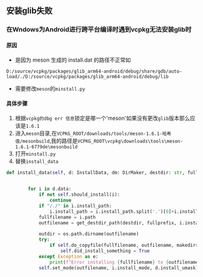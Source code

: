 ## 安装glib失败
### 在Wndows为Android进行跨平台编译时遇到vcpkg无法安装glib时
#### 原因
- 是因为 meson 生成的 install.dat 的路径不正常如
```
D:/source/vcpkg/packages/glib_arm64-android/debug/share/gdb/auto-load/./D:/source/vcpkg/packages/glib_arm64-android/debug/lib
```
- 需要修改`meson`的`minstall.py`

#### 具体步骤
1. 根据`vcpkg的dbg err 信息`锁定是哪一个'meson'如果没有更改`glib`版本那么应该是`1.6.1`
2. 进入`meson`目录,在`VCPKG_ROOT/downloads/tools/meson-1.6.1-哈希值/mesonbuild`,我的路径是`VCPKG_ROOT\vcpkg\downloads\tools\meson-1.6.1-6779de\mesonbuild` 
3. 打开`minstall.py`
4. 替换`install_data`
```py
def install_data(self, d: InstallData, dm: DirMaker, destdir: str, fullprefix: str) -> None:
        

        for i in d.data:
            if not self.should_install(i):
                continue
            if "/./" in i.install_path:
                i.install_path = i.install_path.split('.')[0]+i.install_path.split('\\')[-1]
            fullfilename = i.path
            outfilename = get_destdir_path(destdir, fullprefix, i.install_path)
            
            outdir = os.path.dirname(outfilename)
            try:
                if self.do_copyfile(fullfilename, outfilename, makedirs=(dm, outdir), follow_symlinks=i.follow_symlinks):
                    self.did_install_something = True
            except Exception as e:
                print(f"Error installing {fullfilename} to {outfilename}: {e}")
            self.set_mode(outfilename, i.install_mode, d.install_umask)
```
